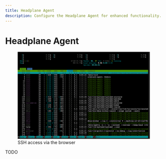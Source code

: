 ```yaml
---
title: Headplane Agent
description: Configure the Headplane Agent for enhanced functionality.
---
```


# Headplane Agent

<figure>
    <img src="../assets/ssh.png" />
    <figcaption>SSH access via the browser</figcaption>
</figure>

TODO
